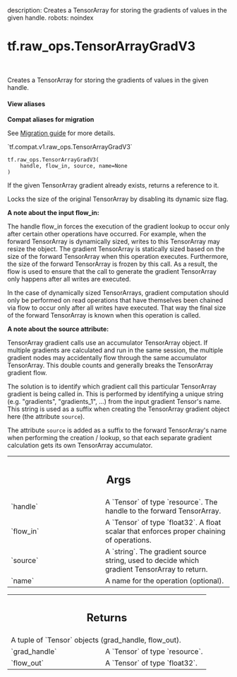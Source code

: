 description: Creates a TensorArray for storing the gradients of values in the given handle.
robots: noindex

# tf.raw_ops.TensorArrayGradV3

<!-- Insert buttons and diff -->

<table class="tfo-notebook-buttons tfo-api nocontent" align="left">

</table>



Creates a TensorArray for storing the gradients of values in the given handle.


<section class="expandable">
  <h4 class="showalways">View aliases</h4>
  <p>
<b>Compat aliases for migration</b>
<p>See
<a href="https://www.tensorflow.org/guide/migrate">Migration guide</a> for
more details.</p>
<p>`tf.compat.v1.raw_ops.TensorArrayGradV3`</p>
</p>
</section>

<pre class="devsite-click-to-copy prettyprint lang-py tfo-signature-link">
<code>tf.raw_ops.TensorArrayGradV3(
    handle, flow_in, source, name=None
)
</code></pre>



<!-- Placeholder for "Used in" -->

If the given TensorArray gradient already exists, returns a reference to it.

Locks the size of the original TensorArray by disabling its dynamic size flag.

**A note about the input flow_in:**

The handle flow_in forces the execution of the gradient lookup to occur
only after certain other operations have occurred.  For example, when
the forward TensorArray is dynamically sized, writes to this TensorArray
may resize the object.  The gradient TensorArray is statically sized based
on the size of the forward TensorArray when this operation executes.
Furthermore, the size of the forward TensorArray is frozen by this call.
As a result, the flow is used to ensure that the call to generate the gradient
TensorArray only happens after all writes are executed.

In the case of dynamically sized TensorArrays, gradient computation should
only be performed on read operations that have themselves been chained via
flow to occur only after all writes have executed. That way the final size
of the forward TensorArray is known when this operation is called.

**A note about the source attribute:**

TensorArray gradient calls use an accumulator TensorArray object.  If
multiple gradients are calculated and run in the same session, the multiple
gradient nodes may accidentally flow through the same accumulator TensorArray.
This double counts and generally breaks the TensorArray gradient flow.

The solution is to identify which gradient call this particular
TensorArray gradient is being called in.  This is performed by identifying
a unique string (e.g. "gradients", "gradients_1", ...) from the input
gradient Tensor's name.  This string is used as a suffix when creating
the TensorArray gradient object here (the attribute `source`).

The attribute `source` is added as a suffix to the forward TensorArray's
name when performing the creation / lookup, so that each separate gradient
calculation gets its own TensorArray accumulator.

<!-- Tabular view -->
 <table class="responsive fixed orange">
<colgroup><col width="214px"><col></colgroup>
<tr><th colspan="2"><h2 class="add-link">Args</h2></th></tr>

<tr>
<td>
`handle`<a id="handle"></a>
</td>
<td>
A `Tensor` of type `resource`.
The handle to the forward TensorArray.
</td>
</tr><tr>
<td>
`flow_in`<a id="flow_in"></a>
</td>
<td>
A `Tensor` of type `float32`.
A float scalar that enforces proper chaining of operations.
</td>
</tr><tr>
<td>
`source`<a id="source"></a>
</td>
<td>
A `string`.
The gradient source string, used to decide which gradient TensorArray
to return.
</td>
</tr><tr>
<td>
`name`<a id="name"></a>
</td>
<td>
A name for the operation (optional).
</td>
</tr>
</table>



<!-- Tabular view -->
 <table class="responsive fixed orange">
<colgroup><col width="214px"><col></colgroup>
<tr><th colspan="2"><h2 class="add-link">Returns</h2></th></tr>
<tr class="alt">
<td colspan="2">
A tuple of `Tensor` objects (grad_handle, flow_out).
</td>
</tr>
<tr>
<td>
`grad_handle`<a id="grad_handle"></a>
</td>
<td>
A `Tensor` of type `resource`.
</td>
</tr><tr>
<td>
`flow_out`<a id="flow_out"></a>
</td>
<td>
A `Tensor` of type `float32`.
</td>
</tr>
</table>


